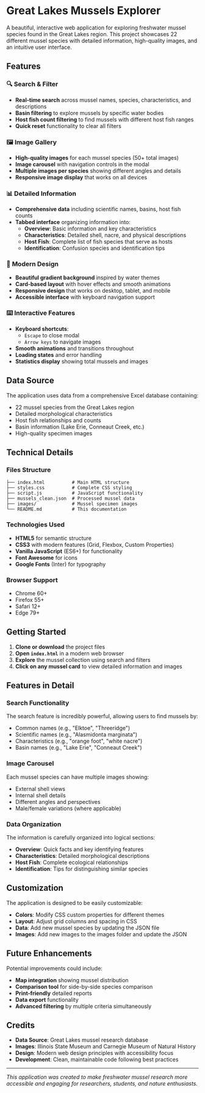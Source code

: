 # Great Lakes Mussels Explorer

A beautiful, interactive web application for exploring freshwater mussel species found in the Great Lakes region. This project showcases 22 different mussel species with detailed information, high-quality images, and an intuitive user interface.

## Features

### 🔍 **Search & Filter**
- **Real-time search** across mussel names, species, characteristics, and descriptions
- **Basin filtering** to explore mussels by specific water bodies
- **Host fish count filtering** to find mussels with different host fish ranges
- **Quick reset** functionality to clear all filters

### 🖼️ **Image Gallery**
- **High-quality images** for each mussel species (50+ total images)
- **Image carousel** with navigation controls in the modal
- **Multiple images per species** showing different angles and details
- **Responsive image display** that works on all devices

### 📊 **Detailed Information**
- **Comprehensive data** including scientific names, basins, host fish counts
- **Tabbed interface** organizing information into:
  - **Overview**: Basic information and key characteristics
  - **Characteristics**: Detailed shell, nacre, and physical descriptions
  - **Host Fish**: Complete list of fish species that serve as hosts
  - **Identification**: Confusion species and identification tips

### 🎨 **Modern Design**
- **Beautiful gradient background** inspired by water themes
- **Card-based layout** with hover effects and smooth animations
- **Responsive design** that works on desktop, tablet, and mobile
- **Accessible interface** with keyboard navigation support

### ⌨️ **Interactive Features**
- **Keyboard shortcuts**: 
  - `Escape` to close modal
  - `Arrow keys` to navigate images
- **Smooth animations** and transitions throughout
- **Loading states** and error handling
- **Statistics display** showing total mussels and images

## Data Source

The application uses data from a comprehensive Excel database containing:
- 22 mussel species from the Great Lakes region
- Detailed morphological characteristics
- Host fish relationships and counts
- Basin information (Lake Erie, Conneaut Creek, etc.)
- High-quality specimen images

## Technical Details

### Files Structure
```
├── index.html          # Main HTML structure
├── styles.css          # Complete CSS styling
├── script.js           # JavaScript functionality
├── mussels_clean.json  # Processed mussel data
├── images/             # Mussel specimen images
└── README.md           # This documentation
```

### Technologies Used
- **HTML5** for semantic structure
- **CSS3** with modern features (Grid, Flexbox, Custom Properties)
- **Vanilla JavaScript** (ES6+) for functionality
- **Font Awesome** for icons
- **Google Fonts** (Inter) for typography

### Browser Support
- Chrome 60+
- Firefox 55+
- Safari 12+
- Edge 79+

## Getting Started

1. **Clone or download** the project files
2. **Open `index.html`** in a modern web browser
3. **Explore** the mussel collection using search and filters
4. **Click on any mussel card** to view detailed information and images

## Features in Detail

### Search Functionality
The search feature is incredibly powerful, allowing users to find mussels by:
- Common names (e.g., "Elktoe", "Threeridge")
- Scientific names (e.g., "Alasmidonta marginata")
- Characteristics (e.g., "orange foot", "white nacre")
- Basin names (e.g., "Lake Erie", "Conneaut Creek")

### Image Carousel
Each mussel species can have multiple images showing:
- External shell views
- Internal shell details
- Different angles and perspectives
- Male/female variations (where applicable)

### Data Organization
The information is carefully organized into logical sections:
- **Overview**: Quick facts and key identifying features
- **Characteristics**: Detailed morphological descriptions
- **Host Fish**: Complete ecological relationships
- **Identification**: Tips for distinguishing similar species

## Customization

The application is designed to be easily customizable:
- **Colors**: Modify CSS custom properties for different themes
- **Layout**: Adjust grid columns and spacing in CSS
- **Data**: Add new mussel species by updating the JSON file
- **Images**: Add new images to the images folder and update the JSON

## Future Enhancements

Potential improvements could include:
- **Map integration** showing mussel distribution
- **Comparison tool** for side-by-side species comparison
- **Print-friendly** detailed reports
- **Data export** functionality
- **Advanced filtering** by multiple criteria simultaneously

## Credits

- **Data Source**: Great Lakes mussel research database
- **Images**: Illinois State Museum and Carnegie Museum of Natural History
- **Design**: Modern web design principles with accessibility focus
- **Development**: Clean, maintainable code following best practices

---

*This application was created to make freshwater mussel research more accessible and engaging for researchers, students, and nature enthusiasts.*

